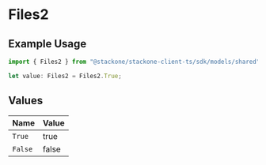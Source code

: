 # Files2

## Example Usage

```typescript
import { Files2 } from "@stackone/stackone-client-ts/sdk/models/shared";

let value: Files2 = Files2.True;
```

## Values

| Name    | Value   |
| ------- | ------- |
| `True`  | true    |
| `False` | false   |